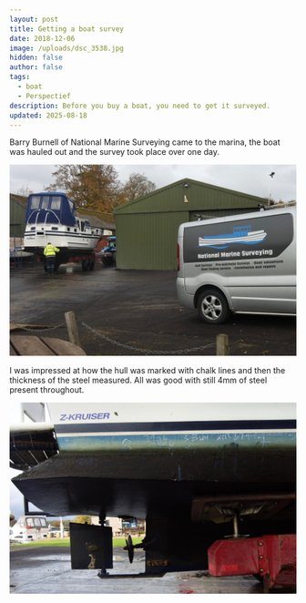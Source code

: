 ```yaml
---
layout: post
title: Getting a boat survey
date: 2018-12-06
image: /uploads/dsc_3538.jpg
hidden: false
author: false
tags:
  - boat
  - Perspectief
description: Before you buy a boat, you need to get it surveyed.
updated: 2025-08-18
---
```


Barry Burnell of National Marine Surveying came to the marina, the boat was hauled out and the survey took place over one day.

![Getting a survey](/uploads/dsc_3563.jpg "Getting a survey")

I was impressed at how the hull was marked with chalk lines and then the thickness of the steel measured. All was good with still 4mm of steel present throughout.

![Hull marked with chalk to help survey of hull](/uploads/dsc_3581.jpg "Hull marked with chalk to help survey of hull")
